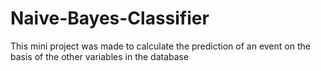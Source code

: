 # Naive-Bayes-Classifier
This mini project was made to calculate the prediction of an event on the basis of the other variables in the database
